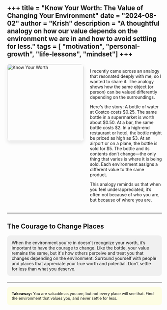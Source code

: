 +++
title = "Know Your Worth: The Value of Changing Your Environment"
date = "2024-08-02"
author = "Krish"
description = "A thoughtful analogy on how our value depends on the environment we are in and how to avoid settling for less."
tags = [ "motivation", "personal-growth", "life-lessons", "mindset"]
+++
---
<div style="display: flex; align-items: flex-start; margin-bottom: 20px;margin-top: 20px;">
    <img src="/images/india/i18.jpeg" alt="Know Your Worth" style="width: 250px; height: auto; border-radius: 10px; margin-right: 20px; box-shadow: 0 6px 12px rgba(0, 0, 0, 0.1);">
    <div style="flex-grow: 1;">
        <p>
            I recently came across an analogy that resonated deeply with me, so I wanted to share it. The analogy shows how the same object (or person) can be valued differently depending on the surroundings.
        </p>
           <p>
            Here's the story:  
            A bottle of water at Costco costs $0.25.  
            The same bottle in a supermarket is worth about $0.50.  
            At a bar, the same bottle costs $2.  
            In a high-end restaurant or hotel, the bottle might be priced as high as $3.  
            At an airport or on a plane, the bottle is sold for $5.  
            The bottle and its contents don’t change—the only thing that varies is where it is being sold. Each environment assigns a different value to the same product.
        </p>
        <p>
            This analogy reminds us that when you feel underappreciated, it’s often not because of who you are, but because of where you are.
        </p>
    </div>
</div>

---

## The Courage to Change Places

<div style="padding: 15px; border-radius: 10px; margin-bottom: 20px; background-color: rgba(0, 0, 0, 0.05); color: var(--primary-color);">
When the environment you're in doesn't recognize your worth, it’s important to have the courage to change. Like the bottle, your value remains the same, but it's how others perceive and treat you that changes depending on the environment.  
Surround yourself with people and places that appreciate your true worth and potential. Don’t settle for less than what you deserve.
</div>

---

<div style="background-color: rgba(255, 255, 0, 0.1); padding: 15px; border-radius: 10px; margin-bottom: 20px;">
    <p style="margin: 0; font-size: 0.9em;">
        <strong>Takeaway:</strong> You are valuable as you are, but not every place will see that. Find the environment that values you, and never settle for less.
    </p>
</div>
